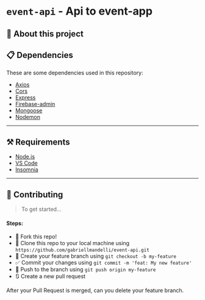 # `event-api` - Api to event-app

## 🚀 About this project

## 📋 Dependencies
These are some dependencies used in this repository:
- [Axios](https://github.com/axios/axios)
- [Cors](https://expressjs.com/en/resources/middleware/cors.html)
- [Express](https://expressjs.com/)
- [Firebase-admin](https://firebase.google.com/docs/admin/setup)
- [Mongoose](https://mongoosejs.com/)
- [Nodemon](https://www.npmjs.com/package/nodemon)

---
## ⚒ Requirements
- [Node.js](https://nodejs.org/en/)
- [VS Code](https://code.visualstudio.com/)
- [Insomnia](https://insomnia.rest/)

---
## 🤔 Contributing
   > To get started...
#### Steps:
- 🍴 Fork this repo!
- 👯 Clone this repo to your local machine using `https://github.com/gabriellmandelli/event-api.git`
- 🎋 Create your feature branch using `git checkout -b my-feature`
- ✅ Commit your changes using `git commit -m 'feat: My new feature'`
- 📌 Push to the branch using `git push origin my-feature`
- 🔃 Create a new pull request

After your Pull Request is merged, can you delete your feature branch.
